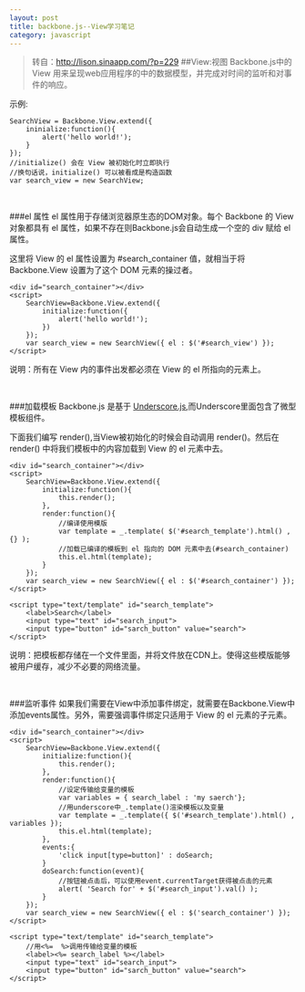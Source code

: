 ```yaml
---
layout: post
title: backbone.js--View学习笔记
category: javascript
---
```



>转自：<http://lison.sinaapp.com/?p=229>
##View:视图
Backbone.js中的 View 用来呈现web应用程序的中的数据模型，并完成对时间的监听和对事件的响应。

示例:

    SearchView = Backbone.View.extend({
        ininialize:function(){
            alert('hello world!');
        }
    });
    //initialize() 会在 View 被初始化时立即执行
    //换句话说，initialize() 可以被看成是构造函数
    var search_view = new SearchView;

&nbsp;

###el 属性
el 属性用于存储浏览器原生态的DOM对象。每个 Backbone 的 View 对象都具有 el 属性，如果不存在则Backbone.js会自动生成一个空的 div 赋给 el 属性。

这里将 View 的 el 属性设置为 #search_container 值，就相当于将 Backbone.View 设置为了这个 DOM 元素的操过者。

    <div id="search_container"></div>
    <script>
        SearchView=Backbone.View.extend({
            initialize:function({
                alert('hello world!');
            })
        });
        var search_view = new SearchView({ el : $('#search_view') });
    </script>

说明：所有在 View 内的事件出发都必须在 View 的 el 所指向的元素上。

&nbsp;

###加载模板
Backbone.js 是基于 [Underscore.js](http://documentcloud.github.com/underscore/),而Underscore里面包含了微型模板组件。

下面我们编写 render(),当View被初始化的时候会自动调用 render()。然后在 render() 中将我们模板中的内容加载到 View 的 el 元素中去。

    <div id="search_container"></div>
    <script>
        SearchView=Backbone.View.extend({
            initialize:function(){
                this.render();
            },
            render:function(){
                //编译使用模版
                var template = _.template( $('#search_template').html() , {} );
                //加载已编译的模板到 el 指向的 DOM 元素中去(#search_container)
                this.el.html(template);
            }
        });
        var search_view = new SearchView({ el : $('#search_container') });
    </script>

    <script type="text/template" id="search_template">
        <label>Search</label>
        <input type="text" id="search_input">
        <input type="button" id="sarch_button" value="search">
    </script>
说明：把模板都存储在一个文件里面，并将文件放在CDN上。使得这些模版能够被用户缓存，减少不必要的网络流量。

&nbsp;

###监听事件
如果我们需要在View中添加事件绑定，就需要在Backbone.View中添加events属性。另外，需要强调事件绑定只适用于 View 的 el 元素的子元素。

    <div id="search_container"></div>
    <script>
        SearchView=Backbone.View.extend({
            initialize:function(){
                this.render();
            },
            render:function(){
                //设定传输给变量的模板
                var variables = { search_label : 'my saerch'};
                //用underscore中_.template()渲染模板以及变量
                var template = _.template({ $('#search_template').html() , variables });
                this.el.html(template);
            },
            events:{
                'click input[type=button]' : doSearch;
            }
            doSearch:function(event){
                //按钮被点击后，可以使用event.currentTarget获得被点击的元素
                alert( 'Search for' + $('#search_input').val() );
            }
        });
        var search_view = new SearchView({ el : $('search_container') });
    </script>

    <script type="text/template" id="search_template">
    	//用<%=  %>调用传输给变量的模板
        <label><%= search_label %></label>
        <input type="text" id="search_input">
        <input type="button" id="sarch_button" value="search">
    </script>
